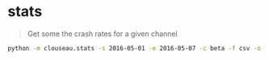 # stats
> Get some the crash rates for a given channel

```sh
python -m clouseau.stats -s 2016-05-01 -e 2016-05-07 -c beta -f csv -o /tmp/fx_beta_data.csv
```
